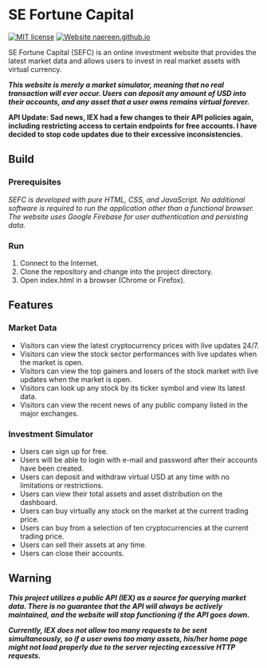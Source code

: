 # SE Fortune Capital
[![MIT license](https://img.shields.io/badge/License-MIT-blue.svg)](https://lbesson.mit-license.org/)
[![Website naereen.github.io](https://img.shields.io/website-up-down-green-red/https/naereen.github.io.svg)](http://esoma-sefc.s3-website.us-east-2.amazonaws.com/)  

SE Fortune Capital (SEFC) is an online investment website that provides the latest market data and allows users to invest in real market assets with virtual currency.

***This website is merely a market simulator, meaning that no real transaction will ever occur. Users can deposit any amount of USD into their accounts, and any asset that a user owns remains virtual forever.***

**API Update: Sad news, IEX had a few changes to their API policies again, including restricting access to certain endpoints for free accounts. I have decided to stop code updates due to their excessive inconsistencies.**

## Build
### Prerequisites
*SEFC is developed with pure HTML, CSS, and JavaScript. No additional software is required to run the application other than a functional browser. The website uses Google Firebase for user authentication and persisting data.*

### Run
1. Connect to the Internet.
2. Clone the repository and change into the project directory.
3. Open index.html in a browser (Chrome or Firefox).

## Features
### Market Data
* Visitors can view the latest cryptocurrency prices with live updates 24/7.
* Visitors can view the stock sector performances with live updates when the market is open.
* Visitors can view the top gainers and losers of the stock market with live updates when the market is open.
* Visitors can look up any stock by its ticker symbol and view its latest data.
* Visitors can view the recent news of any public company listed in the major exchanges.

### Investment Simulator
* Users can sign up for free.
* Users will be able to login with e-mail and password after their accounts have been created.
* Users can deposit and withdraw virtual USD at any time with no limitations or restrictions.
* Users can view their total assets and asset distribution on the dashboard.
* Users can buy virtually any stock on the market at the current trading price.
* Users can buy from a selection of ten cryptocurrencies at the current trading price.
* Users can sell their assets at any time.
* Users can close their accounts.

## Warning
***This project utilizes a public API (IEX) as a source for querying market data. There is no guarantee that the API will always be actively maintained, and the website will stop functioning if the API goes down.***  

***Currently, IEX does not allow too many requests to be sent simultaneously, so if a user owns too many assets, his/her home page might not load properly due to the server rejecting excessive HTTP requests.***
